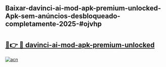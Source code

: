 ## Baixar-davinci-ai-mod-apk-premium-unlocked-Apk-sem-anúncios-desbloqueado-completamente-2025-#ojvhp

# <h2><a href="https://ainizakaria.my?title=davinci-ai-mod-apk-premium-unlocked&ref=22M">🔗👉 🔴 davinci-ai-mod-apk-premium-unlocked</a></h2>

[![acn](https://github.com/user-attachments/assets/0f9c940e-d8b0-45ae-aac7-cd30a18b3e1c)](https://ainizakaria.my?title=davinci-ai-mod-apk-premium-unlocked&ref=22M)

